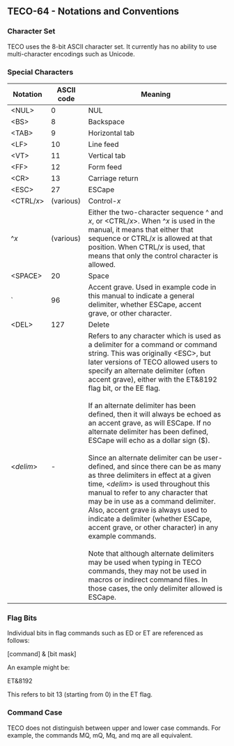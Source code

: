 ## TECO-64 - Notations and Conventions

### Character Set

TECO uses the 8-bit ASCII character set. It currently has no ability
to use multi-character encodings such as Unicode.

### Special Characters

| Notation        | ASCII code | Meaning |
| --------------- | ---------- | ---- |
| \<NUL\>         | 0          | NUL |
| \<BS\>          | 8          | Backspace |
| \<TAB\>         | 9          | Horizontal tab |
| \<LF\>          | 10         | Line feed |
| \<VT\>          | 11         | Vertical tab |
| \<FF\>          | 12         | Form feed |
| \<CR\>          | 13         | Carriage return |
| \<ESC\>         | 27         | ESCape |
| \<CTRL/*x*\>    | (various)  | Control-*x* |
| ^*x*            | (various)  | Either the two-character sequence ^ and *x*, or \<CTRL/*x*\>. When ^*x* is used in the manual, it means that either that sequence or CTRL/*x* is allowed at that position. When CTRL/*x* is used, that means that only the control character is allowed. |
| \<SPACE\>       | 20         | Space |
| \`              | 96         | Accent grave. Used in example code in this manual to indicate a general delimiter, whether ESCape, accent grave, or other character. |
| \<DEL\>         | 127        | Delete |
| \<*delim*\>     | \-         | Refers to any character which is used as a delimiter for a command or command string. This was originally \<ESC\>, but later versions of TECO allowed users to specify an alternate delimiter (often accent grave), either with the ET&8192 flag bit, or the EE flag. <br><br>If an alternate delimiter has been defined, then it will always be echoed as an accent grave, as will ESCape. If no alternate delimiter has been defined, ESCape will echo as a dollar sign ($). <br><br>Since an alternate delimiter can be user-defined, and since there can be as many as three delimiters in effect at a given time, \<*delim*\> is used throughout this manual to refer to any character that may be in use as a command delimiter. Also, accent grave is always used to indicate a delimiter (whether ESCape, accent grave, or other character) in any example commands. <br><br>Note that although alternate delimiters may be used when typing in TECO commands, they may not be used in macros or indirect command files. In those cases, the only delimiter allowed is ESCape. |

### Flag Bits

Individual bits in flag commands such as ED or ET are referenced as follows:

[command] & [bit mask]

An example might be:

ET&8192

This refers to bit 13 (starting from 0) in the ET flag.

### Command Case

TECO does not distinguish between upper and lower case commands. For
example, the commands MQ, mQ, Mq, and mq are all equivalent.
